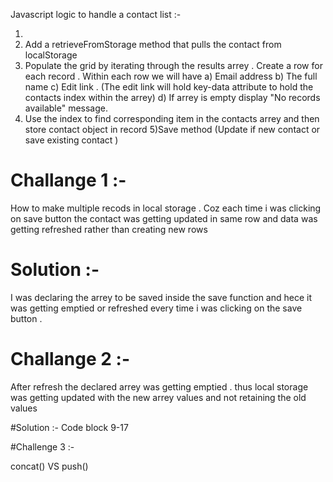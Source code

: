 Javascript logic to handle a contact list :-

1) 
2) Add a retrieveFromStorage method that pulls the contact from localStorage
3) Populate the grid by iterating through the results arrey . Create a row for each record .
   Within each row we will have 
       a) Email address
       b) The full name
       c) Edit link . (The edit link will hold key-data attribute to hold the contacts index within the arrey)
       d) If arrey is empty display "No records available" message.
4) Use the index to find corresponding  item in the contacts arrey and then store contact object in record 
5)Save method (Update if new contact or save existing contact )



# Challange 1 :-

How to make multiple recods in local storage . Coz each time i was clicking on save button the contact was getting updated in same row and data was getting refreshed rather than creating new rows

# Solution :-

I was declaring the arrey to be saved inside the save function and hece it was getting emptied  or refreshed every time i was clicking on the save button .

# Challange 2 :-

After refresh the declared arrey was getting emptied . thus local storage was getting updated with the new arrey values and not retaining the old values 

#Solution :-
Code block 9-17

#Challenge 3 :-

concat() VS push() 

